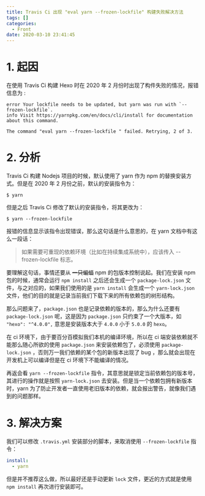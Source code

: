```yaml
---
title: Travis Ci 出现 "eval yarn --frozen-lockfile" 构建失败解决方法
tags: []
categories:
  - Front
date: 2020-03-10 23:41:45
---
```


# 1. 起因

在使用 Travis Ci 构建 Hexo 时在 2020 年 2 月份时出现了构件失败的情况，报错信息为 :

```
error Your lockfile needs to be updated, but yarn was run with `--frozen-lockfile`.
info Visit https://yarnpkg.com/en/docs/cli/install for documentation about this command.

The command "eval yarn --frozen-lockfile " failed. Retrying, 2 of 3.
```

# 2. 分析

Travis Ci 构建 Nodejs 项目的时候，默认使用了 yarn 作为 npm 的替换安装方式。但是在 2020 年 2 月份之前，默认的安装指令为：

```
$ yarn
```

但是之后 Travis Ci 修改了默认的安装指令，将其更改为：

```
$ yarn --frozen-lockfile
```

报错的信息显示该指令出现错误，那么这句话是什么意思的，在 yarn 文档中有这么一段话：

> 如果需要可重现的依赖环境（比如在持续集成系统中），应该传入 --frozen-lockfile 标志。

要理解这句话，事情还要从 ~~一只蝙蝠~~ npm 的包版本控制说起。我们在安装 npm 包的时候，通常会运行 `npm install` 之后还会生成一个 `package-lock.json` 文件，与之对应的，如果我们使用的是 `yarn install` 会生成一个 `yarn-lock.json` 文件，他们的目的就是记录当前我们下载下来的所有依赖包的树形结构。

那么问题来了，`package.json` 也是记录依赖的版本的，那么为什么还要有 `package-lock.json` 呢，这是因为 `package.json` 只约束了一个大版本，如 `"hexo": "^4.0.0",` 意思是安装版本大于 `4.0.0` 小于 `5.0.0` 的 `hexo`。

在 ci 环境下，由于要百分百模拟我们本机的编译环境，所以在 ci 端安装依赖就不能那么随心所欲的使用 `package.json` 来安装依赖包了，必须使用 `package-lock.json` ，否则万一我们依赖的某个包的新版本出现了 bug ，那么就会出现在开发机上可以编译但是在 ci 环境下不能编译的情况。

再返会看 `yarn --frozen-lockfile` 指令，其意思就是锁定当前依赖包的版本号，其进行的操作就是按照 `yarn-lock.json` 去安装。但是当一个依赖包拥有新版本时，yarn 为了防止开发者一直使用老旧版本的依赖，就会报出警告，就像我们遇到的问题那样。

# 3. 解决方案

我们可以修改 `.travis.yml` 安装部分的脚本，来取消使用 `--frozen-lockfile` 指令：

```yml
install:
  - yarn
```

但是并不推荐这么做，所以最好还是手动更新 `lock` 文件，更近的方式就是使用 `npm install` 再次进行安装即可。
